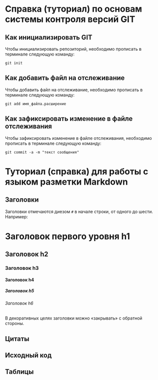 # Справка (туториал) по основам системы контроля версий GIT

## Как инициализировать GIT
Чтобы инициализировать репозиторий, необходимо прописать в терминале следующую команду:

```
git init
```

## Как добавить файл на отслеживание
Чтобы добавить файл на отслеживание, необходимо прописать в терминале следующую команду:

```
git add имя_файла.расширение
```

## Как зафиксировать изменение в файле отслеживания
Чтобы зафиксировать изменение в файле отслеживания, необходимо прописать в терминале следующую команду:

```
git commit -a -m "текст сообщения"
```

# Туториал (справка) для работы с языком разметки Markdown





## Заголовки

Заголовки отмечаются диезом `#` в начале строки, от одного до шести. Например:

# Заголовок первого уровня h1
## Заголовок h2
### Заголовок h3
#### Заголовок h4
##### Заголовок h5
###### Заголовок h6

В декоративных целях заголовки можно «закрывать» с обратной стороны.

## Цитаты





## Исходный код




## Таблицы




